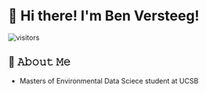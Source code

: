 # 👋 Hi there! I'm Ben Versteeg!

![visitors](https://vbr.wocr.tk/badge?page_id=BenVerst&color=00cf00)

## :book: 𝙰𝚋𝚘𝚞𝚝 𝙼𝚎
- Masters of Environmental Data Sciece student at UCSB

<!--
